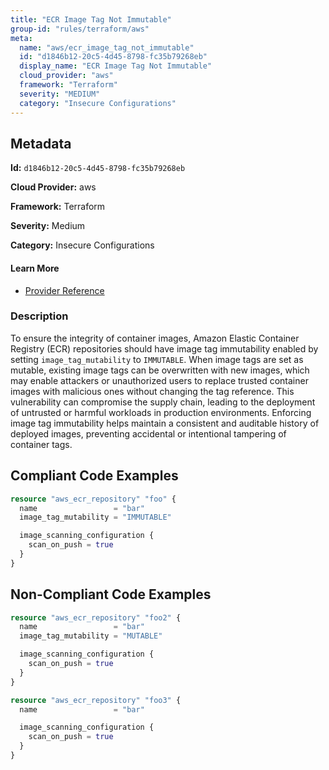 ```yaml
---
title: "ECR Image Tag Not Immutable"
group-id: "rules/terraform/aws"
meta:
  name: "aws/ecr_image_tag_not_immutable"
  id: "d1846b12-20c5-4d45-8798-fc35b79268eb"
  display_name: "ECR Image Tag Not Immutable"
  cloud_provider: "aws"
  framework: "Terraform"
  severity: "MEDIUM"
  category: "Insecure Configurations"
---
```

## Metadata

**Id:** `d1846b12-20c5-4d45-8798-fc35b79268eb`

**Cloud Provider:** aws

**Framework:** Terraform

**Severity:** Medium

**Category:** Insecure Configurations

#### Learn More

 - [Provider Reference](https://registry.terraform.io/providers/hashicorp/aws/latest/docs/resources/ecr_repository)

### Description

 To ensure the integrity of container images, Amazon Elastic Container Registry (ECR) repositories should have image tag immutability enabled by setting `image_tag_mutability` to `IMMUTABLE`. When image tags are set as mutable, existing image tags can be overwritten with new images, which may enable attackers or unauthorized users to replace trusted container images with malicious ones without changing the tag reference. This vulnerability can compromise the supply chain, leading to the deployment of untrusted or harmful workloads in production environments. Enforcing image tag immutability helps maintain a consistent and auditable history of deployed images, preventing accidental or intentional tampering of container tags.


## Compliant Code Examples
```terraform
resource "aws_ecr_repository" "foo" {
  name                 = "bar"
  image_tag_mutability = "IMMUTABLE"

  image_scanning_configuration {
    scan_on_push = true
  }
}

```
## Non-Compliant Code Examples
```terraform
resource "aws_ecr_repository" "foo2" {
  name                 = "bar"
  image_tag_mutability = "MUTABLE"

  image_scanning_configuration {
    scan_on_push = true
  }
}

resource "aws_ecr_repository" "foo3" {
  name                 = "bar"

  image_scanning_configuration {
    scan_on_push = true
  }
}

```
